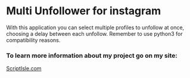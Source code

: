 # Multi Unfollower for instagram
With this application you can select multiple profiles to unfollow at once, choosing a delay between each unfollow. Remember to use python3 for compatibility reasons.

### To learn more information about my project go on my site:
[ScriptIsle.com](https://scriptisle.com/multi-unfollower-for-instagram/)
